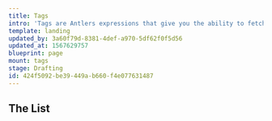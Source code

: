 ```yaml
---
title: Tags
intro: 'Tags are Antlers expressions that give you the ability to fetch, filter, and display content, enhance and simplify your markup, build forms, and build dynamic functionality.'
template: landing
updated_by: 3a60f79d-8381-4def-a970-5df62f0f5d56
updated_at: 1567629757
blueprint: page
mount: tags
stage: Drafting
id: 424f5092-be39-449a-b660-f4e077631487
---
```

## The List
